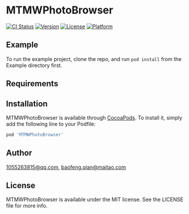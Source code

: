 # MTMWPhotoBrowser

[![CI Status](https://img.shields.io/travis/1055263815@qq.com/MTMWPhotoBrowser.svg?style=flat)](https://travis-ci.org/1055263815@qq.com/MTMWPhotoBrowser)
[![Version](https://img.shields.io/cocoapods/v/MTMWPhotoBrowser.svg?style=flat)](https://cocoapods.org/pods/MTMWPhotoBrowser)
[![License](https://img.shields.io/cocoapods/l/MTMWPhotoBrowser.svg?style=flat)](https://cocoapods.org/pods/MTMWPhotoBrowser)
[![Platform](https://img.shields.io/cocoapods/p/MTMWPhotoBrowser.svg?style=flat)](https://cocoapods.org/pods/MTMWPhotoBrowser)

## Example

To run the example project, clone the repo, and run `pod install` from the Example directory first.

## Requirements

## Installation

MTMWPhotoBrowser is available through [CocoaPods](https://cocoapods.org). To install
it, simply add the following line to your Podfile:

```ruby
pod 'MTMWPhotoBrowser'
```

## Author

1055263815@qq.com, baofeng.qian@maitao.com

## License

MTMWPhotoBrowser is available under the MIT license. See the LICENSE file for more info.
